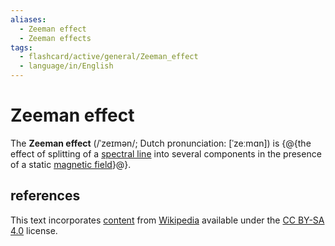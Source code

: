```yaml
---
aliases:
  - Zeeman effect
  - Zeeman effects
tags:
  - flashcard/active/general/Zeeman_effect
  - language/in/English
---
```


# Zeeman effect

The __Zeeman effect__ (/ˈzeɪmən/; Dutch pronunciation: [ˈzeːmɑn]) is {@{the effect of splitting of a [spectral line](spectral%20line.md) into several components in the presence of a static [magnetic field](magnetic%20field.md)}@}. <!--SR:!2025-03-10,153,290-->

## references

This text incorporates [content](https://en.wikipedia.org/wiki/Zeeman_effect) from [Wikipedia](Wikipedia.md) available under the [CC BY-SA 4.0](https://creativecommons.org/licenses/by-sa/4.0/) license.
